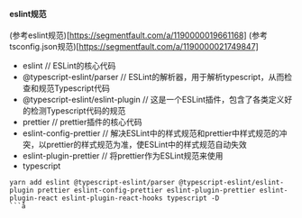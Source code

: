 #### eslint规范
(参考eslint规范)[https://segmentfault.com/a/1190000019661168]
(参考tsconfig.json规范)[https://segmentfault.com/a/1190000021749847]
* eslint // ESLint的核心代码
* @typescript-eslint/parser // ESLint的解析器，用于解析typescript，从而检查和规范Typescript代码
* @typescript-eslint/eslint-plugin // 这是一个ESLint插件，包含了各类定义好的检测Typescript代码的规范
* prettier // prettier插件的核心代码
* eslint-config-prettier // 解决ESLint中的样式规范和prettier中样式规范的冲突，以prettier的样式规范为准，使ESLint中的样式规范自动失效
* eslint-plugin-prettier // 将prettier作为ESLint规范来使用
* typescript
```
yarn add eslint @typescript-eslint/parser @typescript-eslint/eslint-plugin prettier eslint-config-prettier eslint-plugin-prettier eslint-plugin-react eslint-plugin-react-hooks typescript -D
```å